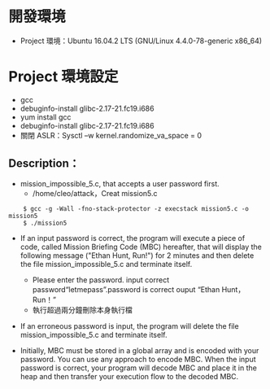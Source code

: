 # 開發環境
* Project 環境：Ubuntu 16.04.2 LTS (GNU/Linux 4.4.0-78-generic x86_64)

# Project 環境設定
* gcc
* debuginfo-install glibc-2.17-21.fc19.i686
* yum install gcc
* debuginfo-install glibc-2.17-21.fc19.i686
* 關閉 ASLR：Sysctl –w kernel.randomize_va_space = 0

## Description：
* mission_impossible_5.c, that accepts a user password first.
	* 	/home/cleo/attack，Creat mission5.c
```
	$ gcc -g -Wall -fno-stack-protector -z execstack mission5.c -o mission5
	$ ./mission5
```
*  If an input password is correct, the program will execute a piece of code, called Mission Briefing Code (MBC) hereafter, that will display the following message ("Ethan Hunt, Run!") for 2 minutes and then delete the file mission_impossible_5.c and terminate itself.
	* Please enter the password. input correct password“letmepass”.password is correct ouput “Ethan Hunt，Run！” 
	* 執行超過兩分鐘刪除本身執行檔

*  If an erroneous password is input, the program will delete the file mission_impossible_5.c and terminate itself.
* Initially, MBC must be stored in a global array and is encoded with your password. You can use any approach to encode MBC. When the input password is correct, your program will decode MBC and place it in the heap and then transfer your execution flow to the decoded MBC.

